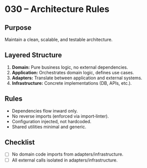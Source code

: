 # 030 – Architecture Rules

## Purpose
Maintain a clean, scalable, and testable architecture.

## Layered Structure
1. **Domain:** Pure business logic, no external dependencies.
2. **Application:** Orchestrates domain logic, defines use cases.
3. **Adapters:** Translate between application and external systems.
4. **Infrastructure:** Concrete implementations (DB, APIs, etc.).

## Rules
- Dependencies flow inward only.
- No reverse imports (enforced via import‑linter).
- Configuration injected, not hardcoded.
- Shared utilities minimal and generic.

## Checklist
- [ ] No domain code imports from adapters/infrastructure.
- [ ] All external calls isolated in adapters/infrastructure.
